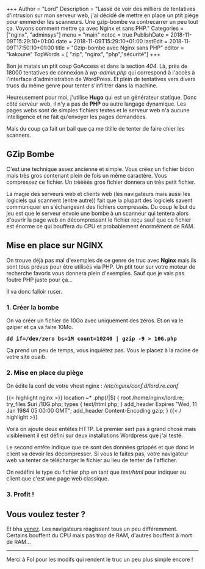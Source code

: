 +++
Author = "Lord"
Description = "Lassé de voir des milliers de tentatives d'intrusion sur mon serveur web, j'ai décidé de mettre en place un ptit piège pour emmerder les scanneurs. Une gzip-bombe va contrecarrer un peu tout ça. Voyons comment mettre ça avec Nginx et sans PHP."
Categories = ["nginx", "adminsys"]
menu = "main"
notoc = true
PublishDate = 2018-11-09T15:29:10+01:00
date = 2018-11-09T15:29:10+01:00
lastEdit = 2018-11-09T17:50:10+01:00
title = "Gzip-bombe avec Nginx sans PHP"
editor = "kakoune"
TopWords = [  "zip", "nginx", "php","sécurité"]
+++

Bon je matais un ptit coup GoAccess et dans la section *404*.
Là, près de 18000 tentatives de connexion à *wp-admin.php* qui correspond à l'accès à l'interface d'administration de WordPress.
Et plein de tentatives vers divers trucs du même genre pour tenter s'infiltrer dans la machine.

Heureusement pour moi, j'utilise **Hugo** qui est un générateur statique.
Donc côté serveur web, il n'y a pas de **PHP** ou autre langage dynamique.
Les pages webs sont de simples fichiers textes et le serveur web n'a aucune intelligence et ne fait qu'envoyer les pages demandées.

Mais du coup ça fait un bail que ça me titille de tenter de faire chier les scanners.

## GZip Bombe
C'est une technique assez ancienne et simple.
Vous créez un fichier bidon mais très gros contenant plein de fois un même caractère.
Vous compressez ce fichier.
Un trèèèès gros fichier donnera un très petit fichier.

La magie des serveurs web et clients web (les navigateurs mais aussi les logiciels qui scannent (entre autre)) fait que la plupart des logiciels savent communiquer en s'échangeant des fichiers compressés.
Du coup le but du jeu est que le serveur envoie une bombe à un scanneur qui tentera alors d'ouvrir la page web en décompressant le fichier reçu sauf que ce fichier est énorme ce qui bouffera du CPU et probablement énormément de RAM.

## Mise en place sur NGINX
On trouve déjà pas mal d'exemples de ce genre de truc avec **Nginx** mais ils sont tous prévus pour être utilisés via PHP.
Un ptit tour sur votre moteur de recherche favoris vous donnera plein d'exemples.
Sauf que je vais pas foutre PHP juste pour ça…

Il va donc falloir ruser.


### 1. Créer la bombe
On va créer un fichier de 10Go avec uniquement des zéros.
Et on va le gziper et ça va faire 10Mo.

**<samp>dd if=/dev/zero bs=1M count=10240 | gzip -9 > 10G.php</samp>**

Ça prend un peu de temps, vous inquiétez pas.
Vous le placez à la racine de votre site ouaib.

### 2. Mise en place du piège
On édite la conf de votre vhost nginx : */etc/nginx/conf.d/lord.re.conf*

{{< highlight nginx >}}
location ~* \.php(/|$) {
	root /home/nginx/lord.re;
	try_files $uri /10G.php;
	types { text/html php; }
	add_header Expires "Wed, 11 Jan 1984 05:00:00 GMT";
	add_header Content-Encoding gzip;
}
{{< / highlight >}}

Voilà on ajoute deux entêtes HTTP.
Le premier sert pas à grand chose mais visiblement il est défini sur deux installations Wordpress que j'ai testé.

Le second entête indique que ce sont des données gzippés et que donc le client va devoir les décompresser.
Si vous le faites pas, votre navigateur web va tenter de télécharger le fichier au lieu de tenter de l'afficher.

On redéfini le type du fichier php en tant que *text/html* pour indiquer au client que c'est une page web classique.

### 3. Profit !


## Vous voulez tester ?

Et bha [venez](https://lord.re/wp-login.php).
Les navigateurs réagissent tous un peu différemment.
Certains bouffent du CPU mais pas trop de RAM, d'autres bouffent à mort de RAM…

---------
Merci à Fol pour les modifs qui rendent le truc un peu plus simple encore !
